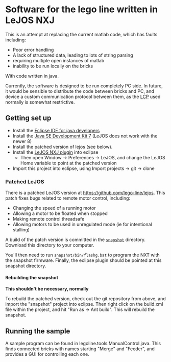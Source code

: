 # Software for the lego line written in LeJOS NXJ

This is an attempt at replacing the current matlab code, which has faults including:
* Poor error handling
* A lack of structured data, leading to lots of string parsing
* requiring multiple open instances of matlab
* inability to be run locally on the bricks

With code written in java.

Currently, the software is designed to be run completely PC side. In future, it would be sensible to distribute the code between bricks and PC, and device a custom communication protocol between them, as the <acronym title="Lego Communication Protocol">LCP</acronym> used normally is somewhat restrictive.

## Getting set up

* Install the [Eclipse IDE for java developers](http://www.eclipse.org/downloads/packages/eclipse-ide-java-developers/marsr)
* Install the [Java SE Development Kit 7](http://www.oracle.com/technetwork/java/javase/downloads/jdk7-downloads-1880260.html) (LeJOS does not work with the newer 8)
* Install the patched version of lejos (see below).
* Install the [LeJOS NXJ plugin](http://www.lejos.org/nxt/nxj/tutorial/Preliminaries/UsingEclipse.htm) into eclipse
  * Then open Window → Preferences → LeJOS, and change the LeJOS Home variable to point at the patched version
* Import this project into eclipse, using Import projects → git → clone

### Patched LeJOS

There is a patched LeJOS version at https://github.com/lego-line/lejos. This patch fixes bugs related to remote motor control, including:
* Changing the speed of a running motor
* Allowing a motor to be floated when stopped
* Making remote control threadsafe
* Allowing motors to be used in unregulated mode  (ie for intentional stalling)

A build of the patch version is committed in the [`snapshot`](https://github.com/lego-line/lejos/tree/master/snapshot) directory. Download this directory to your computer.

You'll then need to run `snapshot/bin/flashg.bat` to program the NXT with the snapshot firmware.
Finally, the eclipse plugin should be pointed at this snapshot directory.

#### Rebuilding the snapshot

**This shouldn't be necessary, normally**

To rebuild the patched version, check out the git repository from above, and import the "snapshot" project into eclipse. Then right click on the build.xml file within the project, and hit "Run as → Ant build".
This will rebuild the snapshot.


## Running the sample

A sample program can be found in legoline.tools.ManualControl.java. This finds connected bricks with names starting "Merge" and "Feeder", and provides a GUI for controlling each one.
